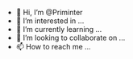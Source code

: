 - 👋 Hi, I’m @Priminter
- 👀 I’m interested in ...
- 🌱 I’m currently learning ...
- 💞️ I’m looking to collaborate on ...
- 📫 How to reach me ...

<!---
Priminter/Priminter is a ✨ special ✨ repository because its `README.md` (this file) appears on your GitHub profile.
You can click the Preview link to take a look at your changes.
I'm interested in Ptython, Freecad,Qt
--->
